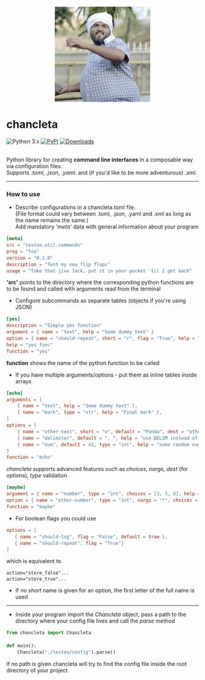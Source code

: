 <p align="center">
  <img src="https://github.com/kaliv0/chancleta/blob/main/assets/chancleta.gif?raw=true" width="250" alt="Chancleta Samurai">
</p>

# chancleta

![Python 3.x](https://img.shields.io/badge/python-3.12-blue?style=flat-square&logo=Python&logoColor=white)
[![PyPI](https://img.shields.io/pypi/v/chancleta.svg)](https://pypi.org/project/chancleta/)
[![Downloads](https://static.pepy.tech/badge/chancleta)](https://pepy.tech/project/chancleta)

<br>Python library for creating <b>command line interfaces</b> in a composable way via configuration files.
<br> Supports <i>.toml</i>, <i>.json</i>, <i>.yaml</i>. and (if you'd like to be more adventurous) <i>.xml</i>.

---------------------------
### How to use
- Describe configurations in a chancleta.toml file. 
<br>(File format could vary between .toml, .json, .yaml and .xml as long as the name remains the same.)
<br>Add mandatory <i>'meta'</i> data with general information about your program

```toml
[meta]
src = "testoo.util.commands"
prog = "foo"
version = "0.1.0"
description = "Test my new flip flops"
usage = "Take that jive Jack, put it in your pocket 'til I get back"
```
<b>'src'</b> points to the directory where the corresponding python functions are to be found and called with arguments read from the terminal
- Configure subcommands as separate tables (objects if you're using JSON)

```toml
[yes]
description = "Simple yes function"
argument = { name = "text", help = "Some dummy text" }
option = { name = "should-repeat", short = "r", flag = "True", help = "should repeat text 5 times" }
help = "yes func"
function = "yes"
```
<b>function</b> shows the name of the python function to be called
- If you have multiple arguments/options - put them as inline tables inside arrays
```toml
[echo]
arguments = [
    { name = "text", help = "Some dummy text" },
    { name = "mark", type = "str", help = "Final mark" },
]
options = [
    { name = "other-text", short = "o", default = "Panda", dest = "other", help = "Some other dummy text" },
    { name = "delimiter", default = ", ", help = "use DELIM instead of TAB for field delimiter" },
    { name = "num", default = 42, type = "int", help = "some random number to make things pretty" }
]
function = "echo"
```
<i>chancleta</i> supports advanced features such as <i>choices</i>, <i>nargs</i>, <i>dest</i> (for options), <i>type</i> validation
```toml
[maybe]
argument = { name = "number", type = "int", choices = [3, 5, 8], help = "Some meaningless number" }
option = { name = "other-number", type = "int", nargs = "*", choices = [1, 2], dest = "other", help = "Other marvelous number" }
function = "maybe"
```
- For boolean flags you could use
 ```toml
options = [
    { name = "should-log", flag = "False", default = true },
    { name = "should-repeat", flag = "True"}
]
```
which is equivalent to
```
action="store_false"...
action="store_true"...
```
- If no <i>short</i> name is given for an option, the first letter of the full name is used
---------------------------

- Inside your program import the <i>Chancleta</i> object, pass a path to the directory where your config file lives and call the <i>parse</i> method
```python
from chancleta import Chancleta

def main():
    Chancleta("./testoo/config").parse()
```
If no path is given chancleta will try to find the config file inside the root directory of your project
